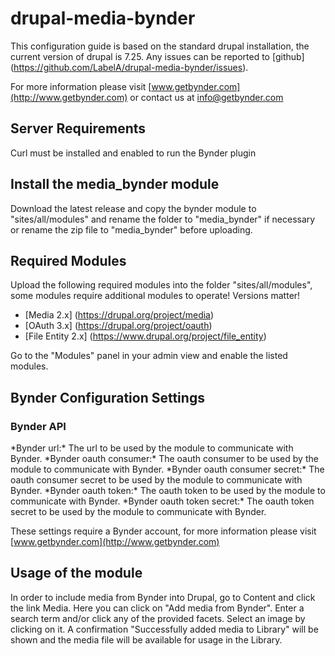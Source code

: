 drupal-media-bynder
====================

This configuration guide is based on the standard drupal installation, the current version of drupal is 7.25. Any issues can be reported to [github] (https://github.com/LabelA/drupal-media-bynder/issues).

For more information please visit [www.getbynder.com](http://www.getbynder.com) or contact us at [info@getbynder.com](mailto:info@getbynder.com)

Server Requirements
-----------------------------------
Curl must be installed and enabled to run the Bynder plugin


Install the media_bynder module
-----------------------------------
Download the latest release and copy the bynder module to "sites/all/modules" and rename the folder to "media_bynder" if necessary or rename the zip file to "media_bynder" before uploading.


Required Modules
---------------------
Upload the following required modules into the folder "sites/all/modules", some modules require additional modules to operate!
Versions matter!

*   [Media 2.x] (https://drupal.org/project/media)
*   [OAuth 3.x] (https://drupal.org/project/oauth)
*   [File Entity 2.x] (https://www.drupal.org/project/file_entity)

Go to the "Modules" panel in your admin view and enable the listed modules.


Bynder Configuration Settings
---------------------
<h3>Bynder API</h3>
*Bynder url:* The url to be used by the module to communicate with Bynder.  
*Bynder oauth consumer:* The oauth consumer to be used by the module to communicate with Bynder.  
*Bynder oauth consumer secret:* The oauth consumer secret to be used by the module to communicate with Bynder.  
*Bynder oauth token:* The oauth token to be used by the module to communicate with Bynder.  
*Bynder oauth token secret:* The oauth token secret to be used by the module to communicate with Bynder.

These settings require a Bynder account, for more information please visit [www.getbynder.com](http://www.getbynder.com)


Usage of the module
---------------------
In order to include media from Bynder into Drupal, go to Content and click the link Media. Here you can click on "Add media from Bynder".
Enter a search term and/or click any of the provided facets.
Select an image by clicking on it.
A confirmation "Successfully added media to Library" will be shown and the media file will be available for usage in the Library.

